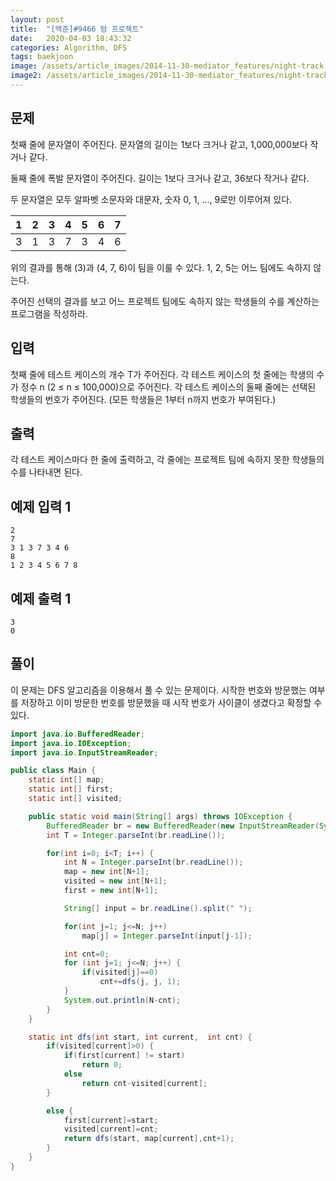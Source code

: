 ```yaml
---
layout: post
title:  "[백준]#9466 텀 프로젝트"
date:   2020-04-03 18:43:32
categories: Algorithm, DFS
tags: baekjoon
image: /assets/article_images/2014-11-30-mediator_features/night-track.JPG
image2: /assets/article_images/2014-11-30-mediator_features/night-track-mobile.JPG
---
```


문제
--------------------

첫째 줄에 문자열이 주어진다. 문자열의 길이는 1보다 크거나 같고, 1,000,000보다 작거나 같다.

둘째 줄에 폭발 문자열이 주어진다. 길이는 1보다 크거나 같고, 36보다 작거나 같다.

두 문자열은 모두 알파벳 소문자와 대문자, 숫자 0, 1, ..., 9로만 이루어져 있다.

|1|2|3|4|5|6|7|
|--|--|--|--|--|--|--|
|3|1|3|7|3|4|6|

위의 결과를 통해 (3)과 (4, 7, 6)이 팀을 이룰 수 있다. 1, 2, 5는 어느 팀에도 속하지 않는다.

주어진 선택의 결과를 보고 어느 프로젝트 팀에도 속하지 않는 학생들의 수를 계산하는 프로그램을 작성하라.

입력
---------------------------

첫째 줄에 테스트 케이스의 개수 T가 주어진다. 각 테스트 케이스의 첫 줄에는 학생의 수가 정수 n (2 ≤ n ≤ 100,000)으로 주어진다. 각 테스트 케이스의 둘째 줄에는 선택된 학생들의 번호가 주어진다. (모든 학생들은 1부터 n까지 번호가 부여된다.)

출력
----------------

각 테스트 케이스마다 한 줄에 출력하고, 각 줄에는 프로젝트 팀에 속하지 못한 학생들의 수를 나타내면 된다.

예제 입력 1 
----------------------

```
2
7
3 1 3 7 3 4 6
8
1 2 3 4 5 6 7 8
```

예제 출력 1 
------------------------

```
3
0
```

풀이
--------------------------

이 문제는 DFS 알고리즘을 이용해서 풀 수 있는 문제이다. 시작한 번호와 방문했는 여부를 저장하고 이미 방문한 번호를 방문했을 때 시작 번호가  사이클이 생겼다고 확정할 수 있다.

```java
import java.io.BufferedReader;
import java.io.IOException;
import java.io.InputStreamReader;

public class Main {
    static int[] map;
    static int[] first;
    static int[] visited;

    public static void main(String[] args) throws IOException {
        BufferedReader br = new BufferedReader(new InputStreamReader(System.in));
        int T = Integer.parseInt(br.readLine());

        for(int i=0; i<T; i++) {
            int N = Integer.parseInt(br.readLine());
            map = new int[N+1];
            visited = new int[N+1];
            first = new int[N+1];

            String[] input = br.readLine().split(" ");

            for(int j=1; j<=N; j++)
                map[j] = Integer.parseInt(input[j-1]);

            int cnt=0;
            for (int j=1; j<=N; j++) {
                if(visited[j]==0)
                    cnt+=dfs(j, j, 1);
            }
            System.out.println(N-cnt);
        }
    }

    static int dfs(int start, int current,  int cnt) {
        if(visited[current]>0) {
            if(first[current] != start)
                return 0;
            else
                return cnt-visited[current];
        }

        else {
            first[current]=start;
            visited[current]=cnt;
            return dfs(start, map[current],cnt+1);
        }
    }
}
```
